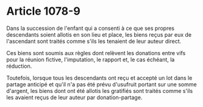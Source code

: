 # Article 1078-9

Dans la succession de l'enfant qui a consenti à ce que ses propres descendants soient allotis en son lieu et place, les biens reçus par eux de l'ascendant sont traités comme s'ils les tenaient de leur auteur direct.

Ces biens sont soumis aux règles dont relèvent les donations entre vifs pour la réunion fictive, l'imputation, le rapport et, le cas échéant, la réduction.

Toutefois, lorsque tous les descendants ont reçu et accepté un lot dans le partage anticipé et qu'il n'a pas été prévu d'usufruit portant sur une somme d'argent, les biens dont ont été allotis les gratifiés sont traités comme s'ils les avaient reçus de leur auteur par donation-partage.
